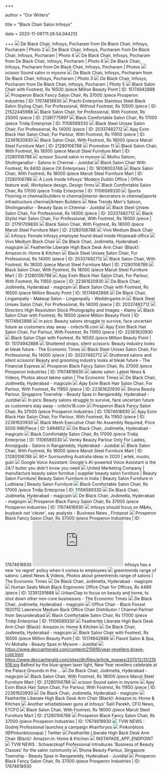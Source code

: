 +++
        
author = "Our Writers"
        
title = "Black Chair Salon Infosys"
        
date = 2020-11-09T11:26:54.044213
        
+++
[ ![](https://cdn0.weddingwire.in/emp/fotos/5/9/1/8/t30_2x_23380014-736842816514332-9072116745924418169-n-15-46451_15_85918.jpg)](https://cdn0.weddingwire.in/emp/fotos/5/9/1/8/t30_2x_23380014-736842816514332-9072116745924418169-n-15-46451_15_85918.jpg) De Black Chair, Infosys, Pocharam from De Black Chair, Infosys, Pocharam |  Photo 2
[ ![](https://cdn0.weddingwire.in/emp/fotos/5/9/1/8/t30_2x_11988195-1672362712985980-1918547801434794792-n-15-46451_15_85918.jpg)](https://cdn0.weddingwire.in/emp/fotos/5/9/1/8/t30_2x_11988195-1672362712985980-1918547801434794792-n-15-46451_15_85918.jpg) De Black Chair, Infosys, Pocharam from De Black Chair, Infosys, Pocharam |  Photo 4
[ ![](https://cdn0.weddingwire.in/emp/fotos/5/9/1/8/t30_2x_58587679080-15-46451_15_85918.jpg)](https://cdn0.weddingwire.in/emp/fotos/5/9/1/8/t30_2x_58587679080-15-46451_15_85918.jpg) De Black Chair, Infosys, Pocharam from De Black Chair, Infosys, Pocharam |  Photo 6
[ ![](https://cdn0.weddingwire.in/emp/fotos/5/9/1/8/t30_2x_23517739-739071632958117-1317824936180294584-n-15-46451_15_85918.jpg)](https://cdn0.weddingwire.in/emp/fotos/5/9/1/8/t30_2x_23517739-739071632958117-1317824936180294584-n-15-46451_15_85918.jpg) De Black Chair, Infosys, Pocharam from De Black Chair, Infosys, Pocharam |  Photos
[ ![](http://www.scissorssound.in/images/equipment-img-01.png)](http://www.scissorssound.in/images/equipment-img-01.png) scissor Sound salon in mysore
[ ![](https://cdn0.weddingwire.in/emp/fotos/5/9/1/8/t30_2x_11059706-1670991336456451-5166803680004457299-n-15-46451_15_85918.jpg)](https://cdn0.weddingwire.in/emp/fotos/5/9/1/8/t30_2x_11059706-1670991336456451-5166803680004457299-n-15-46451_15_85918.jpg) De Black Chair, Infosys, Pocharam from De Black Chair, Infosys, Pocharam |  Photo 3
[ ![](https://cdn0.weddingwire.in/emp/fotos/5/9/1/8/t30_2x_12243172-1688543131367938-6705068986932151995-n-15-46451_15_85918.jpg)](https://cdn0.weddingwire.in/emp/fotos/5/9/1/8/t30_2x_12243172-1688543131367938-6705068986932151995-n-15-46451_15_85918.jpg) De Black Chair, Infosys, Pocharam from De Black Chair, Infosys, Pocharam |  Photo 5
[ ![](https://5.imimg.com/data5/BC/XB/XI/SELLER-8968477/salon-chair-500x500.jpg)](https://5.imimg.com/data5/BC/XB/XI/SELLER-8968477/salon-chair-500x500.jpg) Black Salon Chair with Footrest, Rs 16500 /piece Million Beauty Point | ID:  15174942888
[ ![](https://5.imimg.com/data5/LW/TG/MY-25611326/comfortable-chairs-500x500.jpg)](https://5.imimg.com/data5/LW/TG/MY-25611326/comfortable-chairs-500x500.jpg) Prosperon Black Fancy Salon Chair, Rs 37000 /piece Prosperon Industries |  ID: 17674618930
[ ![](https://5.imimg.com/data5/GV/YO/MF/SELLER-89046746/black-salon-styling-chair-500x500.jpg)](https://5.imimg.com/data5/GV/YO/MF/SELLER-89046746/black-salon-styling-chair-500x500.jpg) Prachi Enterprise Stainless Steel Black Salon Styling Chair, For  Professional, Without Footrest, Rs 10500 /piece | ID: 21522445988
[ ![](https://5.imimg.com/data5/HA/ZW/OG/SELLER-2838990/salon-chair-500x500.jpg)](https://5.imimg.com/data5/HA/ZW/OG/SELLER-2838990/salon-chair-500x500.jpg) Black Salon Chair, for Professional, With Footrest, Rs 25000 /piece | ID:  21381775997
[ ![](https://5.imimg.com/data5/VK/YF/MY-9640437/bridal-salon-chair-500x500.jpg)](https://5.imimg.com/data5/VK/YF/MY-9640437/bridal-salon-chair-500x500.jpg) Black Comfortable Salon Chair, Rs 17000 /piece Tridip Enterprise | ID:  11106589330
[ ![](https://5.imimg.com/data5/FH/RO/NE/SELLER-76852620/dining-chairs-250x250.jpg)](https://5.imimg.com/data5/FH/RO/NE/SELLER-76852620/dining-chairs-250x250.jpg) Black Steel Unisex Salon Chair, For Professional, Rs 14000 /piece | ID:  20337482712
[ ![](https://5.imimg.com/data5/SELLER/Default/2020/8/KN/RP/JA/1491379/beauty-big-boss-chair-500x500.jpg)](https://5.imimg.com/data5/SELLER/Default/2020/8/KN/RP/JA/1491379/beauty-big-boss-chair-500x500.jpg) Ajay Exim Black Hair Salon Chair, For Parlour, With Footrest, Rs 11950  /piece | ID: 22361620930
[ ![](https://5.imimg.com/data5/XP/JI/TR/SELLER-9954186/black-salon-chair-500x500.jpg)](https://5.imimg.com/data5/XP/JI/TR/SELLER-9954186/black-salon-chair-500x500.jpg) Black Salon Chair, With Footrest, Rs 18000 /piece Maruti Steel Furniture  Mart | ID: 21280106788
[ ![](http://mbsouq.com/image/cache/catalog/404/DEC/11-1000x1000.jpg)](http://mbsouq.com/image/cache/catalog/404/DEC/11-1000x1000.jpg) Promotion 11
[ ![](https://5.imimg.com/data5/LU/RY/HR/ANDROID-9954186/product-jpeg-500x500.jpg)](https://5.imimg.com/data5/LU/RY/HR/ANDROID-9954186/product-jpeg-500x500.jpg) Black Salon Chair, With Footrest, Rs 18000 /piece Maruti Steel Furniture  Mart | ID: 21280106788
[ ![](http://www.scissorssound.in/images/about/about-img-02.jpg)](http://www.scissorssound.in/images/about/about-img-02.jpg) scissor Sound salon in mysore
[ ![](https://content3.jdmagicbox.com/comp/chennai/b5/044pxx44.xx44.140212121143.r8b5/catalogue/muthu-saloon-sholinganallur-chennai-salons-48crv52-250.jpg)](https://content3.jdmagicbox.com/comp/chennai/b5/044pxx44.xx44.140212121143.r8b5/catalogue/muthu-saloon-sholinganallur-chennai-salons-48crv52-250.jpg) Muthu Saloon, Sholinganallur - Salons in Chennai - Justdial
[ ![](https://5.imimg.com/data5/VS/JN/MY-55294436/salon-chair-500x500.jpg)](https://5.imimg.com/data5/VS/JN/MY-55294436/salon-chair-500x500.jpg) Black Salon Chair With Footrest, Rs 8400 /piece CK Enterprises | ID:  18108003748
[ ![](https://5.imimg.com/data5/JH/XC/XK/ANDROID-9954186/product-jpeg-500x500.jpg)](https://5.imimg.com/data5/JH/XC/XK/ANDROID-9954186/product-jpeg-500x500.jpg) Black Salon Chair, With Footrest, Rs 18000 /piece Maruti Steel Furniture  Mart | ID: 21280106788
[ ![](https://i.pinimg.com/originals/ee/d9/f8/eed9f86729e5b1319ee2961807f8a932.jpg)](https://i.pinimg.com/originals/ee/d9/f8/eed9f86729e5b1319ee2961807f8a932.jpg) A Look Inside Infosys' Modern Dublin Office | Office feature wall,  Workplace design, Design firms
[ ![](https://5.imimg.com/data5/VK/OP/MY-9640437/salon-chair-250x250.jpg)](https://5.imimg.com/data5/VK/OP/MY-9640437/salon-chair-250x250.jpg) Black Comfortable Salon Chair, Rs 17000 /piece Tridip Enterprise | ID:  11106589330
[ ![](http://www.arleenbuilders.com/projects/naturtals/big/naturals_2.jpg)](http://www.arleenbuilders.com/projects/naturtals/big/naturals_2.jpg) Sports Flooring in chennai|builders in chennai|interior decorators in  chennai|sports infrastructure chennai|Arleen Builders
[ ![](https://content.jdmagicbox.com/comp/chennai/w9/044pxx44.xx44.190403161755.c1w9/catalogue/new-trends-men-s-saloon-chennai-1ravxd75hm.jpg?clr=333333)](https://content.jdmagicbox.com/comp/chennai/w9/044pxx44.xx44.190403161755.c1w9/catalogue/new-trends-men-s-saloon-chennai-1ravxd75hm.jpg?clr=333333) New Trends Men's Saloon, Sholinganallur - Beauty Spas in Chennai - Justdial
[ ![](https://5.imimg.com/data5/BM/BA/GV/ANDROID-49974517/prod-20200709-1724488433570346859893905-jpg-250x250.jpg)](https://5.imimg.com/data5/BM/BA/GV/ANDROID-49974517/prod-20200709-1724488433570346859893905-jpg-250x250.jpg) Black Steel Unisex Salon Chair, For Professional, Rs 14000 /piece | ID:  20337482712
[ ![](https://5.imimg.com/data5/HI/SD/VO/SELLER-3023712/stylist-hair-salon-chair-500x500.png)](https://5.imimg.com/data5/HI/SD/VO/SELLER-3023712/stylist-hair-salon-chair-500x500.png) Black Stylist Hair Salon Chair, For Professional, With Footrest, Rs 16000  /piece | ID: 21791709830
[ ![](https://5.imimg.com/data5/SL/YT/XR/ANDROID-9954186/product-jpeg-500x500.jpg)](https://5.imimg.com/data5/SL/YT/XR/ANDROID-9954186/product-jpeg-500x500.jpg) Black Salon Chair, With Footrest, Rs 18000 /piece Maruti Steel Furniture  Mart | ID: 21280106788
[ ![](https://offineeds.sirv.com/Reward%20Store/catalog/product/a/1/a1005_vovo_m_back_z2-01.jpg?scale.option=fill&w=300)](https://offineeds.sirv.com/Reward%20Store/catalog/product/a/1/a1005_vovo_m_back_z2-01.jpg?scale.option=fill&w=300) Vivo Medium Black Chair
[ ![](https://static.toiimg.com/thumb/56868569.cms?resizemode=4&width=400)](https://static.toiimg.com/thumb/56868569.cms?resizemode=4&width=400) Infosys: Female Infosys employee found dead inside Hinjewadi office
[ ![](https://offineeds.sirv.com/Reward%20Store/catalog/product/v/o/vovo_premium_black_chair_-a1005.jpg?scale.option=fill&w=300)](https://offineeds.sirv.com/Reward%20Store/catalog/product/v/o/vovo_premium_black_chair_-a1005.jpg?scale.option=fill&w=300) Vivo Medium Black Chair
[ ![](https://d13genyhhfmqry.cloudfront.net/medium/mcs_Salon_22_2020-03-26-01-58-17-000734.jpg)](https://d13genyhhfmqry.cloudfront.net/medium/mcs_Salon_22_2020-03-26-01-58-17-000734.jpg) De Black Chair, Jodimetla, Hyderabad - magicpin
[ ![](https://images-na.ssl-images-amazon.com/images/I/61Coj9scs1L._SY355_.jpg)](https://images-na.ssl-images-amazon.com/images/I/61Coj9scs1L._SY355_.jpg) Featherlite Liberate High Back Desk Arm Chair (Black): Amazon.in: Home &  Kitchen
[ ![](https://5.imimg.com/data5/PU/HQ/XC/ANDROID-49974517/prod-20200709-1127591369996363711541505-jpg-250x250.jpg)](https://5.imimg.com/data5/PU/HQ/XC/ANDROID-49974517/prod-20200709-1127591369996363711541505-jpg-250x250.jpg) Black Steel Unisex Salon Chair, For Professional, Rs 14000 /piece | ID:  20337482712
[ ![](https://5.imimg.com/data5/IH/DG/FL/ANDROID-9954186/product-jpeg-500x500.jpg)](https://5.imimg.com/data5/IH/DG/FL/ANDROID-9954186/product-jpeg-500x500.jpg) Black Salon Chair, With Footrest, Rs 18000 /piece Maruti Steel Furniture  Mart | ID: 21280106788
[ ![](https://5.imimg.com/data5/AC/EG/VR/ANDROID-9954186/product-jpeg-500x500.jpg)](https://5.imimg.com/data5/AC/EG/VR/ANDROID-9954186/product-jpeg-500x500.jpg) Black Salon Chair, With Footrest, Rs 18000 /piece Maruti Steel Furniture  Mart | ID: 21280106788
[ ![](https://5.imimg.com/data5/SELLER/Default/2020/8/MM/BA/AL/1491379/premium-quality-beauty-salon-chair-250x250.jpeg)](https://5.imimg.com/data5/SELLER/Default/2020/8/MM/BA/AL/1491379/premium-quality-beauty-salon-chair-250x250.jpeg) Ajay Exim Black Hair Salon Chair, For Parlour, With Footrest, Rs 11950  /piece | ID: 22361620930
[ ![](http://lh3.googleusercontent.com/V0fwH7RinU-yU82zAmKkjLBOgYxDg1_ZAt1Wv9RrQtyscfccswdBlhIaDJmyuzFkyPgTfi9v3DSaZlRjYZyu_ohY7Uw=s120)](http://lh3.googleusercontent.com/V0fwH7RinU-yU82zAmKkjLBOgYxDg1_ZAt1Wv9RrQtyscfccswdBlhIaDJmyuzFkyPgTfi9v3DSaZlRjYZyu_ohY7Uw=s120) De Black Chair, Jodimetla, Hyderabad - magicpin
[ ![](https://5.imimg.com/data5/VJ/YK/ZL/SELLER-8968477/ss-salon-chairs-250x250.jpg)](https://5.imimg.com/data5/VJ/YK/ZL/SELLER-8968477/ss-salon-chairs-250x250.jpg) Black Salon Chair with Footrest, Rs 16500 /piece Million Beauty Point | ID:  15174942888
[ ![](https://cdn0.weddingwire.in/emp/fotos/5/9/2/0/23319096-735042083361072-17505159774049818-n-15-46451-15-85894_15_85920.jpg)](https://cdn0.weddingwire.in/emp/fotos/5/9/2/0/23319096-735042083361072-17505159774049818-n-15-46451-15-85894_15_85920.jpg) De Black Chair, Lingampally - Makeup Salon - Lingampally - Weddingwire.in
[ ![](https://5.imimg.com/data5/KK/RQ/WT/ANDROID-49974517/prod-20200709-1130422160287157453334240-jpg-250x250.jpg)](https://5.imimg.com/data5/KK/RQ/WT/ANDROID-49974517/prod-20200709-1130422160287157453334240-jpg-250x250.jpg) Black Steel Unisex Salon Chair, For Professional, Rs 14000 /piece | ID:  20337482712
[ ![](https://c8.alamy.com/comp/EW7183/black-directors-chairs-at-black-table-in-eighties-dining-room-EW7183.jpg)](https://c8.alamy.com/comp/EW7183/black-directors-chairs-at-black-table-in-eighties-dining-room-EW7183.jpg) Directors High Resolution Stock Photography and Images - Alamy
[ ![](https://5.imimg.com/data5/EB/ED/LL/SELLER-8968477/big-boss-salon-chair-250x250.jpg)](https://5.imimg.com/data5/EB/ED/LL/SELLER-8968477/big-boss-salon-chair-250x250.jpg) Black Salon Chair with Footrest, Rs 16500 /piece Million Beauty Point | ID:  15174942888
[ ![](https://images.cnbctv18.com/wp-content/uploads/2020/08/1.jpg)](https://images.cnbctv18.com/wp-content/uploads/2020/08/1.jpg) In pics: Beauty salons struggle to survive, face uncertain future as  customers stay away - cnbctv18.com
[ ![](https://5.imimg.com/data5/SELLER/Default/2020/10/MF/JF/RJ/76174539/htb1qfn1zcuybunksmryq6aa3pxay-250x250.jpg)](https://5.imimg.com/data5/SELLER/Default/2020/10/MF/JF/RJ/76174539/htb1qfn1zcuybunksmryq6aa3pxay-250x250.jpg) Ajay Exim Black Hair Salon Chair, For Parlour, With Footrest, Rs 11950  /piece | ID: 22361620930
[ ![](https://5.imimg.com/data5/EB/SV/QV/SELLER-8968477/red-salon-chairs-250x250.jpg)](https://5.imimg.com/data5/EB/SV/QV/SELLER-8968477/red-salon-chairs-250x250.jpg) Black Salon Chair with Footrest, Rs 16500 /piece Million Beauty Point | ID:  15174942888
[ ![](https://img.etimg.com/thumb/width-1200,height-900,imgsize-633813,resizemode-1,msid-76086953/industry/cons-products/fashion-/-cosmetics-/-jewellery/shuttered-shops-silent-scissors-beauty-industry-looks-at-bleak-future.jpg)](https://img.etimg.com/thumb/width-1200,height-900,imgsize-633813,resizemode-1,msid-76086953/industry/cons-products/fashion-/-cosmetics-/-jewellery/shuttered-shops-silent-scissors-beauty-industry-looks-at-bleak-future.jpg) Shuttered shops, silent scissors: Beauty industry looks at bleak future -  The Economic Times
[ ![](https://5.imimg.com/data5/KA/KV/SA/ANDROID-49974517/prod-20200709-1134525693647896614177713-jpg-250x250.jpg)](https://5.imimg.com/data5/KA/KV/SA/ANDROID-49974517/prod-20200709-1134525693647896614177713-jpg-250x250.jpg) Black Steel Unisex Salon Chair, For Professional, Rs 14000 /piece | ID:  20337482712
[ ![](https://images.financialexpress.com/2020/05/2-686.jpg?w=1200&h=800&imflag=true)](https://images.financialexpress.com/2020/05/2-686.jpg?w=1200&h=800&imflag=true) Shuttered salons and silent scissors! Beauty and grooming industry looks at  bleak future - The Financial Express
[ ![](https://5.imimg.com/data5/XR/LO/QV/SELLER-89046746/salon-styling-chair-250x250.jpg)](https://5.imimg.com/data5/XR/LO/QV/SELLER-89046746/salon-styling-chair-250x250.jpg) Prosperon Black Fancy Salon Chair, Rs 37000 /piece Prosperon Industries |  ID: 17674618930
[ ![](https://img.etimg.com/thumb/msid-76319324,width-1200,height-900/industry/cons-products/fmcg/hygiene-fee-temporary-measure-to-ensure-safety-lakme-lever.jpg)](https://img.etimg.com/thumb/msid-76319324,width-1200,height-900/industry/cons-products/fmcg/hygiene-fee-temporary-measure-to-ensure-safety-lakme-lever.jpg) lakme salon: Latest News & Videos, Photos about lakme salon | The Economic  Times
[ ![](http://lh3.googleusercontent.com/q-NyDcY8wOi7tSyJDS3fRUn8nPFR8ZYKr_kTVstC_8imjcT3au93_FED8uQ-np9kOEtjNoPcZFi06BdtNSbZ01dliJM=s120)](http://lh3.googleusercontent.com/q-NyDcY8wOi7tSyJDS3fRUn8nPFR8ZYKr_kTVstC_8imjcT3au93_FED8uQ-np9kOEtjNoPcZFi06BdtNSbZ01dliJM=s120) De Black Chair, Jodimetla, Hyderabad - magicpin
[ ![](https://5.imimg.com/data5/TV/IM/NV/SELLER-1491379/whatsapp-image-2020-06-11-at-09-50-32-250x250.jpeg)](https://5.imimg.com/data5/TV/IM/NV/SELLER-1491379/whatsapp-image-2020-06-11-at-09-50-32-250x250.jpeg) Ajay Exim Black Hair Salon Chair, For Parlour, With Footrest, Rs 11950  /piece | ID: 22361620930
[ ![](https://images.jdmagicbox.com/comp/rangareddy/m8/040pxx40.xx40.150105124300.f8m8/catalogue/galaxy-saloon-bodupal-rangareddy-beauty-spas-1c8pbye.jpg?clr=)](https://images.jdmagicbox.com/comp/rangareddy/m8/040pxx40.xx40.150105124300.f8m8/catalogue/galaxy-saloon-bodupal-rangareddy-beauty-spas-1c8pbye.jpg?clr=) Shona Beauty Parlour, Singapore Township - Beauty Spas in Rangareddy,  Hyderabad - Justdial
[ ![](https://images.cnbctv18.com/wp-content/uploads/2020/08/14.jpg)](https://images.cnbctv18.com/wp-content/uploads/2020/08/14.jpg) In pics: Beauty salons struggle to survive, face uncertain future as  customers stay away - cnbctv18.com
[ ![](https://5.imimg.com/data5/SELLER/Default/2020/9/IJ/JT/VT/26763973/shampoo-adjustable-chair--250x250.jpg)](https://5.imimg.com/data5/SELLER/Default/2020/9/IJ/JT/VT/26763973/shampoo-adjustable-chair--250x250.jpg) Prosperon Black Fancy Salon Chair, Rs 37000 /piece Prosperon Industries |  ID: 17674618930
[ ![](https://5.imimg.com/data5/OV/RA/AU/SELLER-1491379/bigboss-salon-leather-chair-250x250.jpg)](https://5.imimg.com/data5/OV/RA/AU/SELLER-1491379/bigboss-salon-leather-chair-250x250.jpg) Ajay Exim Black Hair Salon Chair, For Parlour, With Footrest, Rs 11950  /piece | ID: 22361620930
[ ![](https://tiimg.tistatic.com/fp/2/005/494/black-mesh-executive-chair-652.jpg)](https://tiimg.tistatic.com/fp/2/005/494/black-mesh-executive-chair-652.jpg) Black Mesh Executive Chair No Assembly Required, Price 5000 INR/Piece | ID:  5494652
[ ![](http://lh3.googleusercontent.com/lRqPfgCG_Ww76i7xJDkZYm7JyM2yQo0Yj9KQO5VQjJk7QaajmNyVQYQ4OlKJEjJDXj5Y2foxg1FV2MNmLMeN_38eGTg=s120)](http://lh3.googleusercontent.com/lRqPfgCG_Ww76i7xJDkZYm7JyM2yQo0Yj9KQO5VQjJk7QaajmNyVQYQ4OlKJEjJDXj5Y2foxg1FV2MNmLMeN_38eGTg=s120) De Black Chair, Jodimetla, Hyderabad - magicpin
[ ![](https://4.imimg.com/data4/ET/YQ/MY-9640437/14220973517mnn3k-250x250.jpg)](https://4.imimg.com/data4/ET/YQ/MY-9640437/14220973517mnn3k-250x250.jpg) Black Comfortable Salon Chair, Rs 17000 /piece Tridip Enterprise | ID:  11106589330
[ ![](https://content3.jdmagicbox.com/comp/hyderabad/f3/040pxx40.xx40.191022153629.d5f3/catalogue/venky-beauty-parlour-annojiguda-rangareddy-salons-9gu2aevwot.jpg)](https://content3.jdmagicbox.com/comp/hyderabad/f3/040pxx40.xx40.191022153629.d5f3/catalogue/venky-beauty-parlour-annojiguda-rangareddy-salons-9gu2aevwot.jpg) Venky Beauty Parlour Only For Ladies, Annojiguda - Salons in Rangareddy,  Hyderabad - Justdial
[ ![](https://5.imimg.com/data5/IH/DJ/UP/ANDROID-9954186/product-jpeg-250x250.jpg)](https://5.imimg.com/data5/IH/DJ/UP/ANDROID-9954186/product-jpeg-250x250.jpg) Black Salon Chair, With Footrest, Rs 18000 /piece Maruti Steel Furniture  Mart | ID: 21280106788
[ ![](https://i.pinimg.com/236x/fb/43/5f/fb435fe72a07720fa699122973e7a88c.jpg)](https://i.pinimg.com/236x/fb/43/5f/fb435fe72a07720fa699122973e7a88c.jpg) 90+ Surrounding Australia ideas in 2020 | artek, muuto, gubi
[ ![](https://img.etimg.com/thumb/width-1200,height-900,imgsize-110837,resizemode-1,msid-64121426/magazines/panache/googles-ai-powered-voice-assistant-is-the-24/7-butler-you-didnt-know-you-need.jpg)](https://img.etimg.com/thumb/width-1200,height-900,imgsize-110837,resizemode-1,msid-64121426/magazines/panache/googles-ai-powered-voice-assistant-is-the-24/7-butler-you-didnt-know-you-need.jpg) Google Voice Assistant: Google's AI-powered Voice Assistant is the 24/7  butler you didn't know you need
[ ![](http://www.punjabnewsagency.com/images/new_unisex_chair8.jpg)](http://www.punjabnewsagency.com/images/new_unisex_chair8.jpg) United Marketing Company | manufacture beauty salon furnitue | supplier  beauty salon furniture | Beauty Salon Furniture| Beauty Salon Furniture in  India | Beauty Salon Furniture in Ludhiana | Beauty Salon Furniture
[ ![](https://5.imimg.com/data5/QF/WM/GS/SELLER-43846947/beauty-salon-chair-250x250.jpeg)](https://5.imimg.com/data5/QF/WM/GS/SELLER-43846947/beauty-salon-chair-250x250.jpeg) Black Comfortable Salon Chair, Rs 17000 /piece Tridip Enterprise | ID:  11106589330
[ ![](http://lh3.googleusercontent.com/36yvJ8iBGER8M6UzZ9bxONi6Vf5KTMx8CBOMhJNVLY6Dw-k-mgQCS9IjpUlphEbDXIe_br-JC7alI_3h1N2CbyhWOdQ=s120)](http://lh3.googleusercontent.com/36yvJ8iBGER8M6UzZ9bxONi6Vf5KTMx8CBOMhJNVLY6Dw-k-mgQCS9IjpUlphEbDXIe_br-JC7alI_3h1N2CbyhWOdQ=s120) De Black Chair, Jodimetla, Hyderabad - magicpin
[ ![](http://lh3.googleusercontent.com/P67F2TycFc96goGQ2ObX9i5NU5Yc0uvKTFMfzzQtbTla1OIeFvyFgW8II2E-jfdzXZPyA3QCOf1bdji6F9OkdwirABvb=s120)](http://lh3.googleusercontent.com/P67F2TycFc96goGQ2ObX9i5NU5Yc0uvKTFMfzzQtbTla1OIeFvyFgW8II2E-jfdzXZPyA3QCOf1bdji6F9OkdwirABvb=s120) De Black Chair, Jodimetla, Hyderabad - magicpin
[ ![](https://5.imimg.com/data5/PW/XT/MY-25611326/low-back-revolving-chair-250x250.png)](https://5.imimg.com/data5/PW/XT/MY-25611326/low-back-revolving-chair-250x250.png) Prosperon Black Fancy Salon Chair, Rs 37000 /piece Prosperon Industries |  ID: 17674618930
[ ![](https://images.firstpost.com/wp-content/uploads/2011/04/blank_dummy_image.jpg)](https://images.firstpost.com/wp-content/uploads/2011/04/blank_dummy_image.jpg) Infosys should focus on M&As, buyback not 'clever', say analysts - Business  News , Firstpost
[ ![](https://5.imimg.com/data5/BU/YP/MY-25611326/parlor-chair-250x250.jpg)](https://5.imimg.com/data5/BU/YP/MY-25611326/parlor-chair-250x250.jpg) Prosperon Black Fancy Salon Chair, Rs 37000 /piece Prosperon Industries |  ID: 17674618930
[ ![](https://img-s-msn-com.akamaized.net/tenant/amp/entityid/BB12W0pj.img?m=6&q=80)](https://img-s-msn-com.akamaized.net/tenant/amp/entityid/BB12W0pj.img?m=6&q=80) Infosys has a new 'no regret' policy when it comes to employees
[ ![](https://img.etimg.com/thumb/msid-72103082,width-1200,height-900/magazines/panache/want-a-makeover-femina-flaunt-studio-salon-is-your-go-to-place.jpg)](https://img.etimg.com/thumb/msid-72103082,width-1200,height-900/magazines/panache/want-a-makeover-femina-flaunt-studio-salon-is-your-go-to-place.jpg) greentrends range of salons: Latest News & Videos, Photos about greentrends  range of salons | The Economic Times
[ ![](http://lh3.googleusercontent.com/COYlPs8E0B-gJ-diyvx5u6gEDctwVrIpHcNxit0meSO18qLQyPyLFZCt5_p8o7F7m1-uqmEhVwczkppjERuCZiWE3EI=s120)](http://lh3.googleusercontent.com/COYlPs8E0B-gJ-diyvx5u6gEDctwVrIpHcNxit0meSO18qLQyPyLFZCt5_p8o7F7m1-uqmEhVwczkppjERuCZiWE3EI=s120) De Black Chair, Jodimetla, Hyderabad - magicpin
[ ![](https://5.imimg.com/data5/DA/OB/DL/SELLER-16525792/black-ergonomic-office-chair-500x500.jpg)](https://5.imimg.com/data5/DA/OB/DL/SELLER-16525792/black-ergonomic-office-chair-500x500.jpg) Human Seats Mesh Black Ergonomic Office Chair for Offices, Rs 4499 /piece |  ID: 12391291888
[ ![](https://img.etimg.com/thumb/width-640,height-480,imgsize-252154,resizemode-1,msid-71698310/small-biz/startups/newsbuzz/urbanclap-to-focus-on-beauty-and-home-to-shut-down-other-non-core-businesses/urban-clap-2-fb.jpg)](https://img.etimg.com/thumb/width-640,height-480,imgsize-252154,resizemode-1,msid-71698310/small-biz/startups/newsbuzz/urbanclap-to-focus-on-beauty-and-home-to-shut-down-other-non-core-businesses/urban-clap-2-fb.jpg) UrbanClap to focus on beauty and home, to shut down other non-core  businesses - The Economic Times
[ ![](http://lh3.googleusercontent.com/T2cBesxjfjkxxMjEEmoG7lTar2Gmf-vXJq-2_eWZ73CUVm8PWH6vLPQVPd2f7e0TUlMr1Rp6G9LyOtd3S3iCNH9AOQ=s120)](http://lh3.googleusercontent.com/T2cBesxjfjkxxMjEEmoG7lTar2Gmf-vXJq-2_eWZ73CUVm8PWH6vLPQVPd2f7e0TUlMr1Rp6G9LyOtd3S3iCNH9AOQ=s120) De Black Chair, Jodimetla, Hyderabad - magicpin
[ ![](https://5.imimg.com/data5/HQ/PV/PR/SELLER-79309261/black-fonzel-1820112-lawrence-medium-back-office-chair-500x500.jpg)](https://5.imimg.com/data5/HQ/PV/PR/SELLER-79309261/black-fonzel-1820112-lawrence-medium-back-office-chair-500x500.jpg) Office Chair - Black Fonzel 1820112 Lawrence Medium Back Office Chair  Distributor / Channel Partner from Secunderabad
[ ![](https://4.imimg.com/data4/QG/DB/MY-9640437/ladies-salon-chair-250x250.jpg)](https://4.imimg.com/data4/QG/DB/MY-9640437/ladies-salon-chair-250x250.jpg) Black Comfortable Salon Chair, Rs 17000 /piece Tridip Enterprise | ID:  11106589330
[ ![](https://images-na.ssl-images-amazon.com/images/I/514PdkIRr3L._SY355_.jpg)](https://images-na.ssl-images-amazon.com/images/I/514PdkIRr3L._SY355_.jpg) Featherlite Liberate High Back Desk Arm Chair (Black): Amazon.in: Home &  Kitchen
[ ![](http://lh3.googleusercontent.com/AL4Hy7XsffjGIkBtxxd3g8TFAdnOBUTpL2LmAaNubJ7OSNKuufnh474gIfJloK3bIu_N6gjgWqqNB9eMjd7omOoDFv5_=s120)](http://lh3.googleusercontent.com/AL4Hy7XsffjGIkBtxxd3g8TFAdnOBUTpL2LmAaNubJ7OSNKuufnh474gIfJloK3bIu_N6gjgWqqNB9eMjd7omOoDFv5_=s120) De Black Chair, Jodimetla, Hyderabad - magicpin
[ ![](https://3.imimg.com/data3/RQ/CG/MY-8968477/img-20141202-wa0059-250x250.jpg)](https://3.imimg.com/data3/RQ/CG/MY-8968477/img-20141202-wa0059-250x250.jpg) Black Salon Chair with Footrest, Rs 16500 /piece Million Beauty Point | ID:  15174942888
[ ![](https://images.jdmagicbox.com/comp/mysore/n8/0821px821.x821.180209141033.z5n8/catalogue/red-rose-beauty-parlour-and-spa-new-sayyaji-rao-road-mysore-beauty-spas-gcxarrhzbo.jpg)](https://images.jdmagicbox.com/comp/mysore/n8/0821px821.x821.180209141033.z5n8/catalogue/red-rose-beauty-parlour-and-spa-new-sayyaji-rao-road-mysore-beauty-spas-gcxarrhzbo.jpg) Flaunt Salon & Spa, Vv Mohalla - Beauty Spas in Mysore - Justdial
[ ![](https://www.deccanherald.com/sites/dh/files/article_images/2020/09/21/525448-01-02-min.jpg)](https://www.deccanherald.com/sites/dh/files/article_images/2020/09/21/525448-01-02-min.jpg) https://www.deccanherald.com/content/215916/year-revellers-brave-cold.html  https://www.deccanherald.com/sites/dh/files/article_images/2011/12/31/215916.jpg  Bathed by the blue-green laser light, New Year revellers celebrate at the  Palace Grounds in the ...
[ ![](http://lh3.googleusercontent.com/3nrVvvbxmVyK3arQSh8uhDg9R93WEGePsrFf1ZbCIBeN6WH1_H_pD5q_Sei7_k5Br5D4C85K7oTjwKUoRH7hMy_kWQ=s120)](http://lh3.googleusercontent.com/3nrVvvbxmVyK3arQSh8uhDg9R93WEGePsrFf1ZbCIBeN6WH1_H_pD5q_Sei7_k5Br5D4C85K7oTjwKUoRH7hMy_kWQ=s120) De Black Chair, Jodimetla, Hyderabad - magicpin
[ ![](https://i.ytimg.com/vi/mEWbT4W5HUU/maxresdefault.jpg)](https://i.ytimg.com/vi/mEWbT4W5HUU/maxresdefault.jpg) Black Salon Chair, With Footrest, Rs 18000 /piece Maruti Steel Furniture  Mart | ID: 21280106788
[ ![](http://www.scissorssound.in/images/equipment-img-03.png)](http://www.scissorssound.in/images/equipment-img-03.png) scissor Sound salon in mysore
[ ![](https://5.imimg.com/data5/XW/CN/CA/SELLER-2673544/adjustable-saloon-chair-250x250.jpg)](https://5.imimg.com/data5/XW/CN/CA/SELLER-2673544/adjustable-saloon-chair-250x250.jpg) Ajay Exim Black Hair Salon Chair, For Parlour, With Footrest, Rs 11950  /piece | ID: 22361620930
[ ![](http://lh3.googleusercontent.com/uzbIERF9_ly827BSaXRUWWIi_NgDMH6RPIMZzSC3V1eRk_fb0HdfRRaidHTVD253IAG9JtyvpkKt9p0I7I6mb0FCdOQ=s120)](http://lh3.googleusercontent.com/uzbIERF9_ly827BSaXRUWWIi_NgDMH6RPIMZzSC3V1eRk_fb0HdfRRaidHTVD253IAG9JtyvpkKt9p0I7I6mb0FCdOQ=s120) De Black Chair, Jodimetla, Hyderabad - magicpin
[ ![](https://m.media-amazon.com/images/I/41xEYk4z-dL._AC_UL400_.jpg)](https://m.media-amazon.com/images/I/41xEYk4z-dL._AC_UL400_.jpg) Featherlite Liberate High Back Desk Arm Chair (Black): Amazon.in: Home &  Kitchen
[ ![](https://etimg.etb2bimg.com/thumb/msid-72020237,width-1200,resizemode-4/.jpg)](https://etimg.etb2bimg.com/thumb/msid-72020237,width-1200,resizemode-4/.jpg) Another whistleblower guns at Infosys' Salil Parekh, CFO News, ETCFO
[ ![](https://5.imimg.com/data5/DS/DA/PK/ANDROID-9954186/product-jpeg-250x250.jpg)](https://5.imimg.com/data5/DS/DA/PK/ANDROID-9954186/product-jpeg-250x250.jpg) Black Salon Chair, With Footrest, Rs 18000 /piece Maruti Steel Furniture  Mart | ID: 21280106788
[ ![](https://5.imimg.com/data5/YW/PW/MY-30802620/dc-249a-250x250.jpg)](https://5.imimg.com/data5/YW/PW/MY-30802620/dc-249a-250x250.jpg) Prosperon Black Fancy Salon Chair, Rs 37000 /piece Prosperon Industries |  ID: 17674618930
[ ![](https://www.tvwnewsindia.com/articles/1597229792.png)](https://www.tvwnewsindia.com/articles/1597229792.png) TVW NEWS : Godrej Professional launches a campaign #hairforyou
[ ![](https://pbs.twimg.com/media/C4TdV2GXUAEywRW.jpg)](https://pbs.twimg.com/media/C4TdV2GXUAEywRW.jpg) Pinksnbloos (@Pinksnbloosspa) | Twitter
[ ![](https://m.media-amazon.com/images/I/7196HnxzEQL._AC_UL400_.jpg)](https://m.media-amazon.com/images/I/7196HnxzEQL._AC_UL400_.jpg) Featherlite Liberate High Back Desk Arm Chair (Black): Amazon.in: Home &  Kitchen
[ ![](https://secureservercdn.net/192.169.221.188/x9e.c96.myftpupload.com/wp-content/uploads/2020/08/Brezach-46-350x499.jpg)](https://secureservercdn.net/192.169.221.188/x9e.c96.myftpupload.com/wp-content/uploads/2020/08/Brezach-46-350x499.jpg) INSTAPAGE_APP_ENDPOINT
[ ![](https://www.tvwnewsindia.com/articles/1591329474.jpg)](https://www.tvwnewsindia.com/articles/1591329474.jpg) TVW NEWS : Schwarzkopf Professional introduces 'Business of Beauty Classes'  for the salon community
[ ![](https://images.jdmagicbox.com/comp/hyderabad/a4/040pxx40.xx40.121020130650.v5a4/catalogue/beauty-hair-styles-ecil-hyderabad-salons-2iz79qu.jpg?clr=)](https://images.jdmagicbox.com/comp/hyderabad/a4/040pxx40.xx40.121020130650.v5a4/catalogue/beauty-hair-styles-ecil-hyderabad-salons-2iz79qu.jpg?clr=) Shona Beauty Parlour, Singapore Township - Beauty Spas in Rangareddy,  Hyderabad - Justdial
[ ![](https://5.imimg.com/data5/XF/MB/MY-21925500/salon-chair-250x250.jpg)](https://5.imimg.com/data5/XF/MB/MY-21925500/salon-chair-250x250.jpg) Prosperon Black Fancy Salon Chair, Rs 37000 /piece Prosperon Industries |  ID: 17674618930
